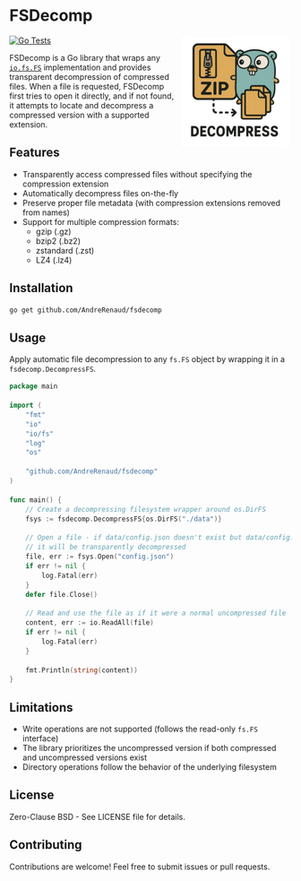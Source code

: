 # FSDecomp

<img align="right" width="200px" height="200px" src="logo.png">

[![Go Tests](https://github.com/AndreRenaud/FSDecomp/actions/workflows/test.yml/badge.svg)](https://github.com/AndreRenaud/FSDecomp/actions/workflows/test.yml)

FSDecomp is a Go library that wraps any [`io.fs.FS`](https://pkg.go.dev/io/fs#FS) implementation and provides transparent decompression of compressed files.
When a file is requested, FSDecomp first tries to open it directly, and if not found, it attempts to locate and decompress a compressed version with a supported extension.

## Features

- Transparently access compressed files without specifying the compression extension
- Automatically decompress files on-the-fly
- Preserve proper file metadata (with compression extensions removed from names)
- Support for multiple compression formats:
  - gzip (.gz)
  - bzip2 (.bz2)
  - zstandard (.zst)
  - LZ4 (.lz4)

## Installation

```bash
go get github.com/AndreRenaud/fsdecomp
```

## Usage

Apply automatic file decompression to any `fs.FS` object by wrapping it in a `fsdecomp.DecompressFS`.

```go
package main

import (
	"fmt"
	"io"
	"io/fs"
	"log"
	"os"

	"github.com/AndreRenaud/fsdecomp"
)

func main() {
	// Create a decompressing filesystem wrapper around os.DirFS
	fsys := fsdecomp.DecompressFS{os.DirFS("./data")}

	// Open a file - if data/config.json doesn't exist but data/config.json.gz does,
	// it will be transparently decompressed
	file, err := fsys.Open("config.json")
	if err != nil {
		log.Fatal(err)
	}
	defer file.Close()

	// Read and use the file as if it were a normal uncompressed file
	content, err := io.ReadAll(file)
	if err != nil {
		log.Fatal(err)
	}

	fmt.Println(string(content))
}
```

## Limitations

- Write operations are not supported (follows the read-only `fs.FS` interface)
- The library prioritizes the uncompressed version if both compressed and uncompressed versions exist
- Directory operations follow the behavior of the underlying filesystem

## License

Zero-Clause BSD - See LICENSE file for details.

## Contributing

Contributions are welcome! Feel free to submit issues or pull requests.